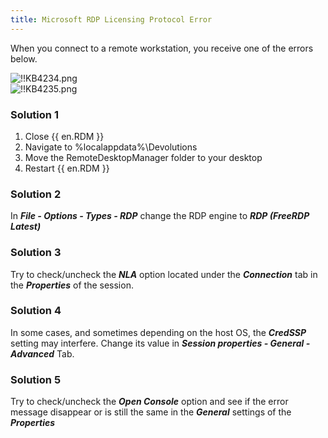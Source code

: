 ```yaml
---
title: Microsoft RDP Licensing Protocol Error
---
```

When you connect to a remote workstation, you receive one of the errors below.  

![!!KB4234.png](https://webdevolutions.azureedge.net/docs/en/kb/KB4234.png)  
![!!KB4235.png](https://webdevolutions.azureedge.net/docs/en/kb/KB4235.png)

### Solution 1

1. Close {{ en.RDM }}
1. Navigate to %localappdata%\Devolutions
1. Move the RemoteDesktopManager folder to your desktop
1. Restart {{ en.RDM }}

### Solution 2

In ***File - Options - Types - RDP*** change the RDP engine to ***RDP (FreeRDP Latest)***

### Solution 3

Try to check/uncheck the ***NLA*** option located under the ***Connection*** tab in the ***Properties*** of the session.

### Solution 4

In some cases, and sometimes depending on the host OS, the ***CredSSP*** setting may interfere. Change its value in ***Session properties - General -*** ***Advanced*** Tab.

### Solution 5

Try to check/uncheck the ***Open Console*** option and see if the error message disappear or is still the same in the ***General*** settings of the ***Properties***
